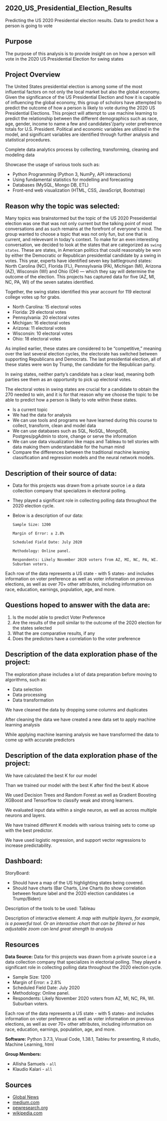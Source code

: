 ## 2020_US_Presidential_Election_Results
Predicting the US 2020 Presidential election results. Data to predict how a person is going to vote

## Purpose
The purpose of this analysis is to provide insight on on how a person will vote in the 2020 US Presidential Election for swing states

## Project Overview
The United States presidential election is among some of the most influential factors on not only the local market but also the global economy. Given the significance of the US Presidential Election and how it is capable of influencing the global economy, this group of scholors have attempted to predict the outcome of how a person is likely to vote during the 2020 US Presidential Elections. This project will attempt to use machine learning to predict the relationship between the different demographics such as race, age, gender, income to name a few and candidates'/party voter prefrerence totals for U.S. President. Political and economic variables are utilized in the model, and significant variables are identified through further analysis and statistical procedures.

Complete data analytics process by collecting, transforming, cleaning and modeling data

Showcase the usage of various tools such as:

- Python Programming (Python 3, NumPy, API interactions)
- Using fundamental statistics for modelling and forecasting
- Databases (MySQL, Mongo DB, ETL)
- Front-end web visualization (HTML, CSS, JavaScript, Bootstrap)


## Reason why the topic was selected:

Many topics was brainstormed but the topic of the US 2020 Preseidential election was one that was not only current but the talking point of most conversations and as such remains at the forefront of everyone's mind. The group wanted to choose a topic that was not only fun, but one that is current, and relevevant in today's context.
To make for an even interesting conversation, we decided to look at the states that are categorized as `swing states`. These are states, in American politics that could reasonably be won by either the Democratic or Republican presidential candidate by a swing in votes. This year, experts have identified seven key battleground states: North Carolina (NC), Florida (FL), Pennsylvania (PA), Michigan (MI), Arizona (AZ), Wisconsin (WI) and Ohio (OH) — which they say will determine the outcome of the election. This projects has captured data for five (AZ, MI, NC, PA, WI) of the seven satates identified.

Together, the swing states identified this year account for 119 electoral college votes up for grabs.

- North Carolina: 15 electoral votes
- Florida: 29 electoral votes
- Pennsylvania: 20 electoral votes
- Michigan: 16 electoral votes
- Arizona: 11 electoral votes
- Wisconsin: 10 electoral votes
- Ohio: 18 electoral votes

As implied earlier, these states are considered to be “competitive,” meaning over the last several election cycles, the electorate has switched between supporting Republicans and Democrats. The last presidential election, all of these states were won by Trump, the candidate for the Republican party. 

In swing states, neither party’s candidate has a clear lead, meaning both parties see them as an opportunity to pick up electoral votes. 

The electoral votes in swing states are crucial for a candidate to obtain the 270 needed to win, and it is for that reason why we choose the topic to be able to predict how a person is likely to vote within these states.

- Is a current topic
- We had the data for analysis
- We can use tools and programs we have learned during this course to collect, transform, clean and model data
- We can use databases such as SQL, NoSQL, MongoDB, Postgres/pgAdmin to store, change or serve the information
- We can use data visualization like maps and Tableau to tell stories with data making them understandable for the human mind
- Compare the differences between the traditional machine learning classification and regression models and the neural network models.


## Description of their source of data:

- Data for this projects was drawn from a private source i.e a data collection company that specializes in electoral polling.
- They played a significant role in collecting polling data throughout the 2020 election cycle.
- Below is a description of our data:

      Sample Size: 1200
      
      Margin of Error: ± 2.8%
      
      Scheduled Field Date: July 2020
      
      Methodology: Online panel.
      
      Respondents: Likely November 2020 voters from AZ, MI, NC, PA, WI. Suburban voters.
      
Each row of the data represents a US state - with 5 states- and includes information on voter preference as well as voter information on previous elections, as well as over 70+ other attributes, including information on race, education, earnings, population, age, and more.



## Questions hoped to answer with the data are:
1. Is the model able to predict Voter Preference
2. Are the results of the poll similar to the outcome of the 2020 election for the states selected
3. What the are comparative results, if any
4. Does the predictors have a correlation to the voter preference

## Description of the data exploration phase of the project:

The exploration phase includes a lot of data preparation before moving to algorithms, such as: 

- Data selection
- Data processing
- Data transformation

We have cleaned the data by dropping some columns and duplicates

After cleaning the data we have created a new data set to apply machine learning analysis

While applying machine learning analysis we have transformed the data to come up with accurate predictors


## Description of the data exploration phase of the project:

We have calculated the best K for our model 

Than we trained our model with the best K after find the best K above

We used Decision Trees and Random Forest as well as Gradient Boosting XGBoost and Tensorflow to classify weak and strong learners.

We evaluated input data within a single neuron, as well as across multiple neurons and layers.

We have trained different K models with various training sets to come up with the best predictor.

We have used logistic regression, and support vector regressions to increase predictability.


## Dashboard:

StoryBoard:

- Should have a map of the US highlighting states being covered. 
- Should have charts (Bar Charts, Line Charts (to show correlation between feature label and the 2020 election candidates i.e Trump/Biden)

Description of the tools to be used: Tableau

Description of interactive element: *A map with multiple layers, for example, is a powerful tool. Or an interactive chart that can be filtered or has adjustable zoom can lend great strength to analysis*


## Resources

**Data Source:** Data for this projects was drawn from a private source i.e a data collection company that specializes in electorial polling. They played a significant role in collecting polling data throughout the 2020 election cycle. 
- Sample Size: 1200
- Margin of Error: ± 2.8%
- Scheduled Field Date: July 2020
- Methodology: Online panel.
- Respondents: Likely November 2020 voters from AZ, MI, NC, PA, WI. Suburban voters.

Each row of the data represents a US state - with 5 states- and includes information on voter preference as well as voter information on previous elections, as well as over 70+ other attributes, including information on race, education, earnings, population, age, and more.

**Software:** Python 3.7.3, Visual Code, 1.38.1, Tableu for presenting, R studio, Machine Learning, html

**Group Members:**

- Allisha Samuels - `all`
- Klaudio Kalari - `all`

## Sources

- [Global News](https://globalnews.ca/news/7390789/us-election-swing-states-explained/)
- [medium.com](https://medium.com/towards-artificial-intelligence/can-ai-predict-the-2020-election-f48cdce1d7b7)
- [pewresearch.org](https://www.pewresearch.org/methods/u-s-survey-research/election-polling/)
- [wikipedia.com](https://en.wikipedia.org/wiki/Swing_state)
